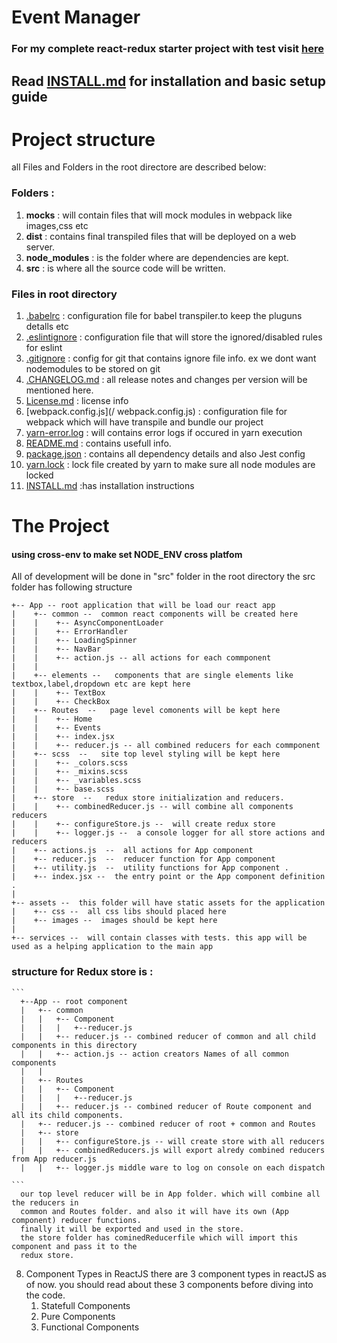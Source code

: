 # Event Manager

### For my complete react-redux starter project with test visit [here](https://github.com/hannadrehman/react-redux-starter)


## Read [INSTALL.md](/INSTALL.md) for installation and basic setup guide


# Project structure 
all Files and Folders in the root directore are described below:

### Folders :
  1. __mocks__ : will contain files that will mock modules in webpack like images,css etc
  2. __dist__ : contains final transpiled files that will be deployed on a web server.
  3. __node_modules__ : is the folder where are dependencies are kept.
  4. __src__ : is where all the source code will be written.

### Files in root directory

  1.  [.babelrc](/.babelrc) : configuration file for babel transpiler.to keep the pluguns detalls etc
  2.  [.eslintignore](/.eslintignore) : configuration file that will store the ignored/disabled rules for eslint
  3.  [.gitignore](/.gitignore) : config for git that contains ignore file info. ex we dont want nodemodules to be stored on git
  4.  [.CHANGELOG.md](/.CHANGELOG.md) : all release notes and changes per version will be mentioned here.
  5.  [License.md](/License.md) : license info
  6.  [webpack.config.js](/ webpack.config.js) : configuration file for webpack which will have transpile and bundle our project
  7.  [yarn-error.log](/yarn-error.log)  : will contains error logs if occured in yarn execution
  8.  [README.md](/README.md)  : contains usefull info.
  9.  [package.json](/package.json)  : contains all dependency details and also Jest config
  10. [yarn.lock](/yarn.lock)  : lock file created by yarn to make sure all node modules are locked
  11. [INSTALL.md](/INSTALL.md) :has installation instructions

# The Project
#### using cross-env to make set NODE_ENV cross platfom

All of development will be done in "src" folder in the root directory
the src folder has following structure

```
+-- App -- root application that will be load our react app
|    +-- common --  common react components will be created here
|    |    +-- AsyncComponentLoader
|    |    +-- ErrorHandler
|    |    +-- LoadingSpinner
|    |    +-- NavBar
|    |    +-- action.js -- all actions for each commponent
|    |
|    +-- elements --   components that are single elements like textbox,label,dropdown etc are kept here
|    |    +-- TextBox
|    |    +-- CheckBox
|    +-- Routes  --   page level comonents will be kept here
|    |    +-- Home
|    |    +-- Events
|    |    +-- index.jsx
|    |    +-- reducer.js -- all combined reducers for each commponent
|    +-- scss  --   site top level styling will be kept here 
|    |    +-- _colors.scss
|    |    +-- _mixins.scss
|    |    +-- _variables.scss
|    |    +-- base.scss
|    +-- store  --   redux store initialization and reducers.
|    |    +-- combinedReducer.js -- will combine all components reducers
|    |    +-- configureStore.js --  will create redux store
|    |    +-- logger.js --  a console logger for all store actions and reducers
|    +-- actions.js  --  all actions for App component 
|    +-- reducer.js  --  reducer function for App component
|    +-- utility.js  --  utility functions for App component .
|    +-- index.jsx --  the entry point or the App component definition .
|
+-- assets --  this folder will have static assets for the application
|    +-- css --  all css libs should placed here
|    +-- images --  images should be kept here
|
+-- services --  will contain classes with tests. this app will be used as a helping application to the main app
```

### structure for Redux store is :

    ```
      +--App -- root component
      |   +-- common
      |   |   +-- Component
      |   |   |   +--reducer.js
      |   |   +-- reducer.js -- combined reducer of common and all child components in this directory
      |   |   +-- action.js -- action creators Names of all common components
      |   |
      |   +-- Routes
      |   |   +-- Component
      |   |   |   +--reducer.js      
      |   |   +-- reducer.js -- combined reducer of Route component and all its child components.
      |   +-- reducer.js -- combined reducer of root + common and Routes
      |   +-- store
      |   |   +-- configureStore.js -- will create store with all reducers
      |   |   +-- combinedReducers.js will export alredy combined reducers from App reducer.js
      |   |   +-- logger.js middle ware to log on console on each dispatch  

    ```
      our top level reducer will be in App folder. which will combine all the reducers in 
      common and Routes folder. and also it will have its own (App component) reducer functions. 
      finally it will be exported and used in the store.
      the store folder has cominedReducerfile which will import this component and pass it to the 
      redux store.

8. Component Types in ReactJS
    there are 3 component types in reactJS as of now. you should read about these 3 components before
    diving into the code.
    1. Statefull Components 
    2. Pure Components
    3. Functional Components
    
